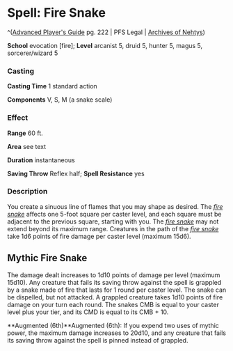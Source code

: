 # Spell: Fire Snake

^([Advanced Player's Guide][ss-fire-snake] pg. 222 | PFS Legal | [Archives of Nehtys][sn-fire-snake])

**School** evocation [fire]; **Level** arcanist 5, druid 5, hunter 5, magus 5, sorcerer/wizard 5

### Casting

**Casting Time** 1 standard action

**Components** V, S, M (a snake scale)

### Effect

**Range** 60 ft.

**Area** see text

**Duration** instantaneous

**Saving Throw** Reflex half; **Spell Resistance** yes

### Description

You create a sinuous line of flames that you may shape as desired. The _[fire snake]_ affects one 5-foot square per caster level, and each square must be adjacent to the previous square, starting with you. The _[fire snake]_ may not extend beyond its maximum range. Creatures in the path of the _[fire snake]_ take 1d6 points of fire damage per caster level (maximum 15d6).

## Mythic Fire Snake

The damage dealt increases to 1d10 points of damage per level (maximum 15d10). Any creature that fails its saving throw against the spell is grappled by a snake made of fire that lasts for 1 round per caster level. The snake can be dispelled, but not attacked. A grappled creature takes 1d10 points of fire damage on your turn each round. The snakes CMB is equal to your caster level plus your tier, and its CMD is equal to its CMB + 10.

**Augmented (6th)**Augmented (6th): If you expend two uses of mythic power, the maximum damage increases to 20d10, and any creature that fails its saving throw against the spell is pinned instead of grappled.

[ss-fire-snake]: http://paizo.com/pathfinderRPG/v57
[sn-fire-snake]: http://www.archivesofnethys.com/SpellDisplay.aspx?ItemName=Fire%20Snake
[fire snake]: http://www.archivesofnethys.com/SpellDisplay.aspx?ItemName=fire%20snake